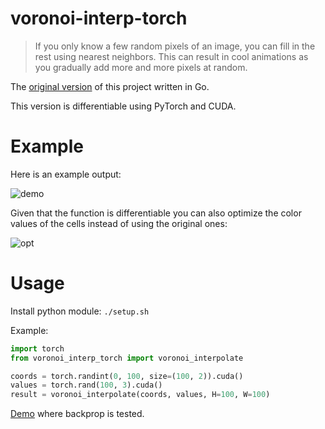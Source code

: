 # voronoi-interp-torch

> If you only know a few random pixels of an image, you can fill in the rest using nearest neighbors. This can result in cool animations as you gradually add more and more pixels at random.

The [original version](https://github.com/unixpickle/voronoi-interp) of this project written in Go.

This version is differentiable using PyTorch and CUDA.

# Example

Here is an example output:

![demo](example/demo.gif)

Given that the function is differentiable you can also optimize the color values of the cells instead of using the original ones:

![opt](example/opt.gif)

# Usage
Install python module: `./setup.sh`

Example:
```python
import torch
from voronoi_interp_torch import voronoi_interpolate

coords = torch.randint(0, 100, size=(100, 2)).cuda()
values = torch.rand(100, 3).cuda()
result = voronoi_interpolate(coords, values, H=100, W=100)
```

[Demo](./example/demo.ipynb) where backprop is tested. 
